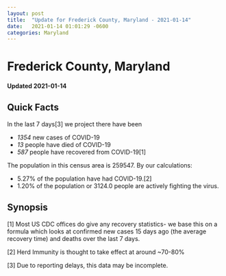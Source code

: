 ```yaml
---
layout: post
title:  "Update for Frederick County, Maryland - 2021-01-14"
date:   2021-01-14 01:01:29 -0600
categories: Maryland
---
```


# Frederick County, Maryland
#### Updated 2021-01-14

## Quick Facts

In the last 7 days[3] we project there have been
- *1354* new cases of COVID-19
- *13* people have died of COVID-19
- *587* people have recovered from COVID-19[1]

The population in this census area is 259547. By our calculations:
- 5.27% of the population have had COVID-19.[2]
- 1.20% of the population or 3124.0 people are actively fighting the virus.

## Synopsis




[1] Most US CDC offices do give any recovery statistics- we base this on a formula which looks at confirmed new cases
15 days ago (the average recovery time) and deaths over the last 7 days.

[2] Herd Immunity is thought to take effect at around ~70-80%

[3] Due to reporting delays, this data may be incomplete.
 
    